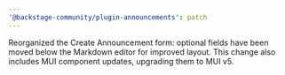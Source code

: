```yaml
---
'@backstage-community/plugin-announcements': patch
---
```


Reorganized the Create Announcement form: optional fields have been moved below the Markdown editor for improved layout. This change also includes MUI component updates, upgrading them to MUI v5.
